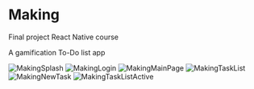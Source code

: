 # Making
Final project React Native course

A gamification To-Do list app


![MakingSplash](https://user-images.githubusercontent.com/55179291/116010787-96db0600-a621-11eb-98ca-4978f336bf68.png)
![MakingLogin](https://user-images.githubusercontent.com/55179291/116010789-98a4c980-a621-11eb-8a3b-98fe2e123789.png)
![MakingMainPage](https://user-images.githubusercontent.com/55179291/116010790-99d5f680-a621-11eb-99ab-ed32042fdb34.png)
![MakingTaskList](https://user-images.githubusercontent.com/55179291/116010791-9b072380-a621-11eb-9d81-9e3539044497.png)
![MakingNewTask](https://user-images.githubusercontent.com/55179291/116010792-9cd0e700-a621-11eb-9f59-0343bebc28fc.png)
![MakingTaskListActive](https://user-images.githubusercontent.com/55179291/116010793-9e021400-a621-11eb-8354-91d1f749df8a.png)
